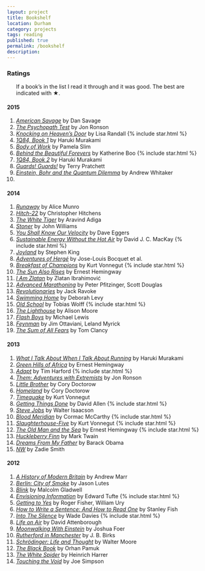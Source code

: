 ```yaml
---
layout: project
title: Bookshelf
location: Durham
category: projects
tags: reading
published: true
permalink: /bookshelf
description:
---
```


<!-- <section> -->

<!-- <aside class="sidebox">

<h1>Wishlist</h1>

If you would like to contribute to this habit, I&rsquo;m always delighted to 
from my wishlist.

</aside> -->

<!-- </section> -->

<section>

<aside class="sidebox">

<h1>Ratings</h1>

<ul>If a book&rsquo;s in the list I read it through and it was good. The best are indicated with <span class="rating">&#9733;</span>.</ul>

</aside>

<h4>2015</h4>

<ol>
<li><em><a href="http://amzn.to/1BFVpEh">American Savage</a></em> by Dan Savage</li>
<li><em><a href="http://amzn.to/1BuKIX6">The Psychopath Test</a></em> by Jon Ronson</li>
<li><em><a href="http://www.amazon.co.uk/gp/product/0099532085">Knocking on Heaven&rsquo;s Door</a></em> by Lisa Randall {% include star.html %}</li>
<li><em><a href="http://www.amazon.co.uk/1Q84-Books-1-2-3/dp/0099578077">1Q84, Book 1</a></em> by Haruki Murakami</li>
<li><em><a href="http://www.amazon.co.uk/Body-Work-Finding-Thread-Together/dp/1591846196/">Body of Work</a></em> by Pamela Slim</li>
<li><em><a href="http://www.amazon.co.uk/Behind-Beautiful-Forevers-Death-Mumbai/dp/1846274494">Behind the Beautiful Forevers</a></em> by Katherine Boo {% include star.html %}</li>
<li><em><a href="http://www.amazon.co.uk/1Q84-Books-1-2-3/dp/0099578077">1Q84, Book 2</a></em> by Haruki Murakami</li>
<li><em><a href="http://www.amazon.co.uk/Guards-Discworld-City-Watch-Collection/dp/1473200180/">Guards! Guards!</a></em> by Terry Pratchett</li>
<li><em><a href="http://www.amazon.co.uk/Einstein-Bohr-Quantum-Dilemma-Information/dp/0521671027">Einstein, Bohr and the Quantum Dilemma</a></em> by Andrew Whitaker<li>
</ol>

</section>

<section>

<h4>2014</h4>

<ol>
<li><em><a href="http://amzn.to/13Wp2FR">Runaway</a></em> by Alice Munro</li>
<li><em><a href="http://amzn.to/14s76nX">Hitch-22</a></em> by Christopher Hitchens</li>
<li><em><a href="http://amzn.to/17fI5NL">The White Tiger</a></em> by Aravind Adiga</li>
<li><em><a href="http://amzn.to/1Ki2ilg">Stoner</a></em> by John Williams</li>
<li><em><a href="http://amzn.to/1xO0zxp">You Shall Know Our Velocity</a></em> by Dave Eggers</li>
<li><em><a href="http://amzn.to/1xzHcK3">Sustainable Energy Without the Hot Air</a></em> by David J. C. MacKay {% include star.html %}</li>
<li><em><a href="http://amzn.to/1FgtfWz">Joyland</a></em> by Stephen King</li>
<li><em><a href="http://amzn.to/1BDKuea">Adventures of Hergé</a></em> by Jose-Louis Bocquet et al.</li>
<li><em><a href="http://amzn.to/1ywfPBS">Breakfast of Champions</a></em> by Kurt Vonnegut {% include star.html %}</li>
<li><em><a href="http://amzn.to/1BuNICR">The Sun Also Rises</a></em> by Ernest Hemingway</li>
<li><em><a href="http://amzn.to/1BuNM5q">I Am Zlatan</a></em> by Zlatan Ibrahimović</li>
<li><em><a href="http://amzn.to/1FgtGQv">Advanced Marathoning</a></em> by Peter Pfitzinger, Scott Douglas</li>
<li><em><a href="#">Revolutionaries</a></em> by Jack Ravoke</li>
<li><em><a href="http://amzn.to/13WpF2n">Swimming Home</a></em> by Deborah Levy</li>
<li><em><a href="http://amzn.to/1wRTzf5">Old School</a></em> by Tobias Wolff {% include star.html %}</li>
<li><em><a href="http://amzn.to/1xO5rWn">The Lighthouse</a></em> by Alison Moore</li>
<li><em><a href="http://amzn.to/1Ki2YHg">Flash Boys</a></em> by Michael Lewis</li>
<li><em><a href="http://amzn.to/1xO1lui">Feynman</a></em> by Jim Ottaviani, Leland Myrick</li>
<li><em><a href="http://amzn.to/1HFNZo8">The Sum of All Fears</a></em> by Tom Clancy</li>
</ol>

</section>

<section>

<h4>2013</h4>

<ol>
<li><em><a href="/">What I Talk About When I Talk About Running</a></em> by Haruki Murakami</li>
<li><em><a href="/">Green Hills of Africa</a></em> by Ernest Hemingway</li>
<li><em><a href="/">Adapt</a></em> by Tim Harford {% include star.html %}</li>
<li><em><a href="/">Them: Adventures with Extremists</a></em> by Jon Ronson</li>
<li><em><a href="/">Little Brother</a></em> by Cory Doctorow</li>
<li><em><a href="/">Homeland</a></em> by Cory Doctorow</li>
<li><em><a href="/">Timequake</a></em> by Kurt Vonnegut</li>
<li><em><a href="/">Getting Things Done</a></em> by David Allen {% include star.html %}</li>
<li><em><a href="/">Steve Jobs</a></em> by Walter Isaacson</li>
<li><em><a href="/">Blood Meridian</a></em> by Cormac McCarthy {% include star.html %}</li>
<li><em><a href="/">Slaughterhouse-Five</a></em> by Kurt Vonnegut {% include star.html %}</li>
<li><em><a href="/">The Old Man and the Sea</a></em> by Ernest Hemingway {% include star.html %}</li>
<li><em><a href="/">Huckleberry Finn</a></em> by Mark Twain</li>
<li><em><a href="/">Dreams From My Father</a></em> by Barack Obama</li>
<li><em><a href="/">NW</a></em> by Zadie Smith</li>
</ol>

</section>

<section>

<h4>2012</h4>

<ol>
<li><em><a href="/">A History of Modern Britain</a></em> by Andrew Marr</li>
<li><em><a href="/">Berlin: City of Smoke</a></em> by Jason Lutes</li>
<li><em><a href="/">Blink</a></em> by Malcolm Gladwell</li>
<li><em><a href="/">Envisioning Information</a></em> by Edward Tufte {% include star.html %}</li>
<li><em><a href="/">Getting to Yes</a></em> by Roger Fisher, William Ury</li>
<li><em><a href="/">How to Write a Sentence: And How to Read One</a></em> by Stanley Fish</li>
<li><em><a href="/">Into The Silence</a></em> by Wade Davies {% include star.html %}</li>
<li><em><a href="/">Life on Air</a></em> by David Attenborough</li>
<li><em><a href="/">Moonwalking With Einstein</a></em> by Joshua Foer</li>
<li><em><a href="/">Rutherford in Manchester</a></em> by J. B. Birks</li>
<li><em><a href="/">Schrödinger: Life and Thought</a></em> by Walter Moore</li>
<li><em><a href="/">The Black Book</a></em> by Orhan Pamuk</li>
<li><em><a href="/">The White Spider</a></em> by Heinrich Harrer</li>
<li><em><a href="/">Touching the Void</a></em> by Joe Simpson</li>
</ol>

</section>

<!-- <section>

<h4>Earlier</h4>

</section> -->